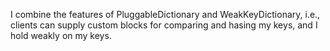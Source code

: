 I combine the features of PluggableDictionary and WeakKeyDictionary, i.e., clients can supply custom blocks for comparing and hasing my keys, and I hold weakly on my keys.
